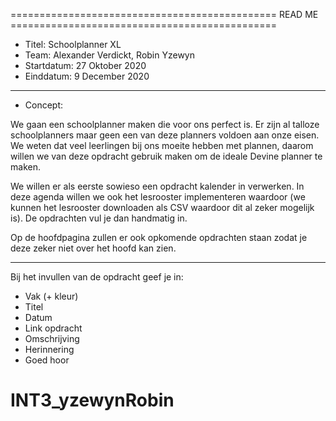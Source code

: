 ============================================== READ ME ==============================================

- Titel: Schoolplanner XL
- Team: Alexander Verdickt, Robin Yzewyn
- Startdatum: 27 Oktober 2020
- Einddatum: 9 December 2020

---------------------------------------
- Concept:

We gaan een schoolplanner maken die voor ons perfect is.
Er zijn al talloze schoolplanners maar geen een van deze planners voldoen aan onze eisen. We weten dat veel leerlingen bij ons moeite hebben met plannen, daarom willen we van deze opdracht gebruik maken om de ideale Devine planner te maken.

We willen er als eerste sowieso een opdracht kalender in verwerken. In deze agenda willen we ook het lesrooster implementeren waardoor (we kunnen het lesrooster downloaden als CSV waardoor dit al zeker mogelijk is). De opdrachten vul je dan handmatig in.

Op de hoofdpagina zullen er ook opkomende opdrachten staan zodat je deze zeker niet over het hoofd kan zien.

---------------------------------------

Bij het invullen van de opdracht geef je in:
- Vak (+ kleur)
- Titel
- Datum
- Link opdracht
- Omschrijving
- Herinnering
- Goed hoor
# INT3_yzewynRobin
